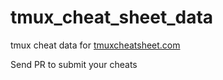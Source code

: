 # tmux_cheat_sheet_data
tmux cheat data for [tmuxcheatsheet.com](https://tmuxcheatsheet.com)

Send PR to submit your cheats
